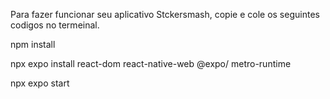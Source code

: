 Para fazer funcionar seu aplicativo Stckersmash, copie e
cole os seguintes codigos no termeinal.

npm install

npx expo install react-dom react-native-web @expo/
metro-runtime

npx expo start